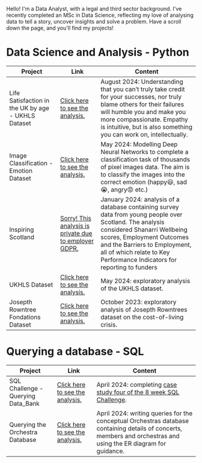 Hello! I'm a Data Analyst, with a legal and third sector background. I've recently completed an MSc in Data Science, reflecting my love of analysing data to tell a story, uncover insights and solve a problem. Have a scroll down the page, and you'll find my projects!

# Data Science and Analysis - Python

| Project         | Link | Content                                                                                          |
|-------------------|------|--------------------------------------------------------------------------------------------------|
| Life Satisfaction in the UK by age - UKHLS Dataset | [Click here to see the analysis.](https://github.com/Anna-amon/Life_Satisfaction_UKHLS.git) | August 2024: Understanding that you can’t truly take credit for your successes, nor truly blame others for their failures will humble you and make you more compassionate. Empathy is intuitive, but is also something you can work on, intellectually. |
| Image Classification - Emotion Dataset | [Click here to see the analysis.](https://github.com/Anna-amon/classification_emotions/blob/main/Emotion_Classification.ipynb)| May 2024: Modelling Deep Neural Networks to complete a classification task of thousands of pixel images data. The aim is to classify the images into the correct emotion (happy😃, sad 😭, angry😡 etc.) |
| Inspiring Scotland | [Sorry! This analysis is private due to employer GDPR.](https://github.com/Anna-amon/Inspiring-Scotland.git)| January 2024: analysis of a database containing survey data from young people over Scotland. The analysis considered Shanarri Wellbeing scores, Employment Outcomes and the Barriers to Employment, all of which relate to Key Performance Indicators for reporting to funders |
| UKHLS Dataset | [Click here to see the analysis.](https://github.com/Anna-amon/UKHLS/tree/main)| May 2024: exploratory analysis of the UKHLS dataset. |
| Josepth Rowntree Fondations Dataset | [Click here to see the analysis.](https://github.com/Anna-amon/Joseph_Rowntree_Data) | October 2023: exploratory analysis of Josepth Rowntrees dataset on the cost-of-living crisis. |

# Querying a database - SQL


| Project         | Link | Content                                                                                          |
|-------------------|------|--------------------------------------------------------------------------------------------------|
| SQL Challenge - Querying Data_Bank | [Click here to see the analysis.](https://github.com/Anna-amon/SQL_Challenge_1)| April 2024: completing [case study four of the 8 week SQL Challenge](https://8weeksqlchallenge.com/case-study-4/).  |
| Querying the Orchestra Database | [Click here to see the analysis.](https://github.com/Anna-amon/SQL_Orchestra_Database)| April 2024: writing queries for the conceptual Orchestras database containing details of concerts, members and orchestras and using the ER diagram for guidance.
